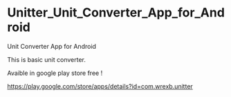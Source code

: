 # Unitter_Unit_Converter_App_for_Android
Unit Converter App for Android

This is basic unit converter.

Avaible in google play store free !

https://play.google.com/store/apps/details?id=com.wrexb.unitter
